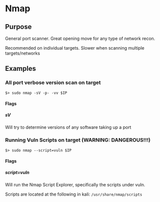 # Nmap
## Purpose
General port scanner.  Great opening move for any type of network recon.

Recommended on individual targets.  Slower when scanning multiple targets/networks
## Examples
### All port verbose version scan on target
```
$> sudo nmap -sV -p- -vv $IP 
```
#### Flags
##### sV
Will try to determine versions of any software taking up a port

### Running Vuln Scripts on target (WARNING: DANGEROUS!!!)
```
$> sudo nmap --script=vuln $IP
```
#### Flags
##### script=vuln
Will run the Nmap Script Explorer, specifically the scripts under vuln.

Scripts are located at the following in kali:
`/usr/share/nmap/scripts`
